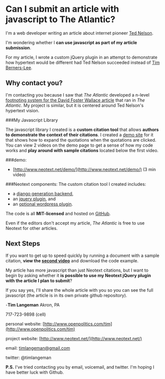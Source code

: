# Can I submit an article with javascript to The Atlantic?


I'm a web developer writing an article about internet pioneer [Ted Nelson](https://en.wikipedia.org/wiki/Ted_Nelson).

I'm wondering whether I **can use javascript as part of my article submission**.

For my article, I wrote a custom jQuery plugin in an attempt to demonstrate how hypertext would be different had Ted Nelson succeeded instead of [Tim Berners-Lee](https://www.w3.org/People/Berners-Lee/).

Why contact you?
-----------------
I'm contacting you because I saw that *The Atlantic* developed a n-level [footnoting system for the David Foster Wallace article](https://github.com/theatlantic/host) that ran in *The Atlantic*. My project is similar, but it is centered around Ted Nelson's hypertext vision.

###My Javascript Library

The javascript library I created is a **custom citation tool** that allows **authors to demonstrate the context of their citations**. I created a [demo site](http://www.neotext.net/demo/) for it that shows how to expand the quotations when the quotations are clicked. You can view 2 videos on the demo page to get a sense of how my code works and **play around with sample citations** located below the first video.

###demo:
  * [http://www.neotext.net/demo/](http://www.neotext.net/demo/) (3 min video)



###Neotext components:
The custom citation tool I created includes:

  * a [django generation backend](https://github.com/neotext/neotext-django-server),
  * an [jquery plugin](https://github.com/neotext/neotext-quote-context), and
  * an [optional wordpress plugin](https://github.com/neotext/neotext-wordpress).
  
The code is all **MIT-licensed** and hosted on [GitHub](https://github.com/neotext/).

Even if the editors don't accept my article, *The Atlantic* is free to use Neotext for other articles.

Next Steps
-----------
If you want to get up to speed quickly by running a document with a sample citation,  **view the [second video](http://www.neotext.net/demo/#sample-code)** and download the code example.

My article has more javascript than just Neotext citations, but I want to begin by asking whether it **is possible to use my Neotext jQuery plugin with the article I plan to submit**?

If you say yes, I'll share the whole article with you so you can see the full javascript (the article is in its own private github repository).


-**Tim Langeman**
Akron, PA

717-723-9898 (cell)

personal website: [http://www.openpolitics.com/tim](http://www.openpolitics.com/tim)

project website: [http://www.neotext.net/](http://www.neotext.net/)

email: timlangeman@gmail.com

twitter: @timlangeman


**P.S.** I've tried contacting you by email, voicemail, and twitter.  I'm hoping I have better luck with Github.
